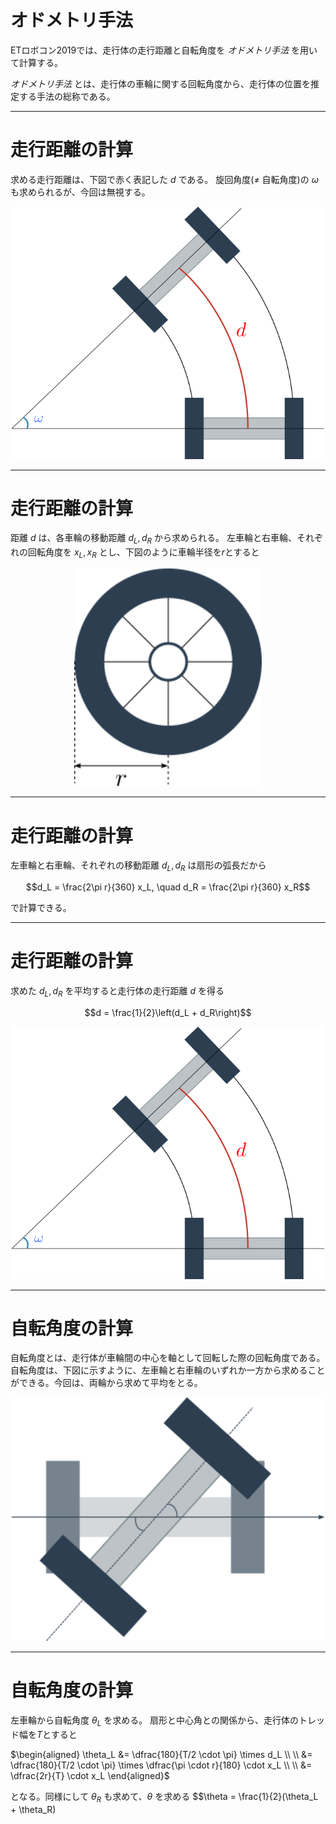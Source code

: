 <!-- $theme: default -->

# オドメトリ手法
ETロボコン2019では、走行体の走行距離と自転角度を *オドメトリ手法* を用いて計算する。

*オドメトリ手法* とは、走行体の車輪に関する回転角度から、走行体の位置を推定する手法の総称である。

---

# 走行距離の計算

求める走行距離は、下図で赤く表記した $d$ である。
旋回角度($\neq$ 自転角度)の $\omega$ も求められるが、今回は無視する。

<center><img src="distance_angle.png" width="500"></center>

---

# 走行距離の計算
距離 $d$ は、各車輪の移動距離 $d_L, d_R$ から求められる。
左車輪と右車輪、それぞれの回転角度を $x_L, x_R$ とし、下図のように車輪半径を$r$とすると

<center><img src="tire.png" width="300"></center>

---

# 走行距離の計算
左車輪と右車輪、それぞれの移動距離 $d_L, d_R$ は扇形の弧長だから

$$d_L = \frac{2\pi r}{360} x_L, \quad d_R = \frac{2\pi r}{360} x_R$$

で計算できる。

---

# 走行距離の計算

求めた $d_L, d_R$ を平均すると走行体の走行距離 $d$ を得る

$$d = \frac{1}{2}\left(d_L + d_R\right)$$

<center><img src="distance_angle.png" width="500"></center>

---

# 自転角度の計算
自転角度とは、走行体が車輪間の中心を軸として回転した際の回転角度である。
自転角度は、下図に示すように、左車輪と右車輪のいずれか一方から求めることができる。今回は、両輪から求めて平均をとる。

<center><img src="rotation.png" width="500"></center>

---

# 自転角度の計算
左車輪から自転角度 $\theta_L$ を求める。
扇形と中心角との関係から、走行体のトレッド幅を$T$とすると

$\begin{aligned}
\theta_L &= \dfrac{180}{T/2 \cdot \pi} \times d_L \\ \\
&= \dfrac{180}{T/2 \cdot \pi} \times \dfrac{\pi \cdot r}{180} \cdot x_L \\ \\
&= \dfrac{2r}{T} \cdot x_L
\end{aligned}$

となる。同様にして $\theta_R$ も求めて、$\theta$ を求める
$$\theta = \frac{1}{2}(\theta_L + \theta_R)